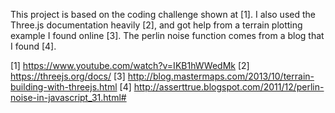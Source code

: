 This project is based on the coding challenge shown at [1]. I also used
the Three.js documentation heavily [2], and got help from a terrain plotting
example I found online [3]. The perlin noise function comes from a blog
that I found [4].


[1] https://www.youtube.com/watch?v=IKB1hWWedMk
[2] https://threejs.org/docs/
[3] http://blog.mastermaps.com/2013/10/terrain-building-with-threejs.html
[4] http://asserttrue.blogspot.com/2011/12/perlin-noise-in-javascript_31.html#
